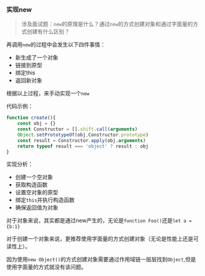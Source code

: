 ### 实现new

> 涉及面试题：`new`的原理是什么？通过`new`的方式创建对象和通过字面量的方式创建有什么区别？

再调用`new`的过程中会发生以下四件事情：

- 新生成了一个对象
- 链接到原型
- 绑定this
- 返回新对象

根据以上过程，来手动实现一个`new`

代码示例：

```js
function create(){
    const obj = {}
    const Constructor = [].shift.call(arguments)
    Object.setPrototypeOf(obj,Constructor.prototype)
    const result = Constructor.apply(obj,arguments)
    return typeof result === 'object' ? result : obj
}
```

实现分析：

- 创建一个空对象
- 获取构造函数
- 设置空对象的原型
- 绑定`this`并执行构造函数
- 确保返回值为对象

对于对象来说，其实都是通过new产生的，无论是`function Foo()`还是`let a = {b:1}`

对于创建一个对象来说，更推荐使用字面量的方式创建对象（无论是性能上还是可读性上）。

因为使用`new Object()`的方式创建对象需要通过作用域链一层层找到`Object`,但是使用字面量的方式就没有该问题。